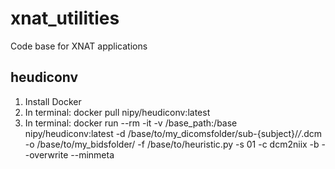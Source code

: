 # xnat_utilities
Code base for XNAT applications

## heudiconv
1. Install Docker
2. In terminal: docker pull nipy/heudiconv:latest
3. In terminal: docker run --rm -it -v /base_path:/base nipy/heudiconv:latest -d /base/to/my_dicomsfolder/sub-{subject}/*/*.dcm -o /base/to/my_bidsfolder/ -f /base/to/heuristic.py -s 01 -c dcm2niix -b --overwrite --minmeta


